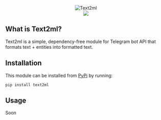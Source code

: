 <p align="center">
  <img src="logo.png" alt="Text2ml"/>
  <br>
  <a href="https://pypi.org/project/text2ml"><img src="https://img.shields.io/pypi/v/text2ml.svg" /></a>
</p>

## What is Text2ml?

Text2ml is a simple, dependency-free module for Telegram bot API that formats text + entities into formatted text.

## Installation

This module can be installed from [PyPi](https://pypi.org/project/text2ml) by running:

```
pip install text2ml
```
## Usage

Soon

